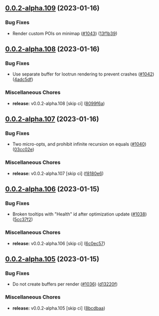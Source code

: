 ## [0.0.2-alpha.109](https://github.com/Wynntils/Artemis/compare/v0.0.2-alpha.108...v0.0.2-alpha.109) (2023-01-16)


### Bug Fixes

* Render custom POIs on minimap ([#1043](https://github.com/Wynntils/Artemis/issues/1043)) ([13f1b39](https://github.com/Wynntils/Artemis/commit/13f1b39f35c5e7f7be142ebd954e3a19245beaa1))

## [0.0.2-alpha.108](https://github.com/Wynntils/Artemis/compare/v0.0.2-alpha.107...v0.0.2-alpha.108) (2023-01-16)


### Bug Fixes

* Use separate buffer for lootrun rendering to prevent crashes ([#1042](https://github.com/Wynntils/Artemis/issues/1042)) ([4adc5df](https://github.com/Wynntils/Artemis/commit/4adc5dfd11fa8c573b18ad501cc878f6da9a93c2))


### Miscellaneous Chores

* **release:** v0.0.2-alpha.108 [skip ci] ([8099f6a](https://github.com/Wynntils/Artemis/commit/8099f6a1488b5e1ecaa919b85e9e285e6ac93101))

## [0.0.2-alpha.107](https://github.com/Wynntils/Artemis/compare/v0.0.2-alpha.106...v0.0.2-alpha.107) (2023-01-16)


### Bug Fixes

* Two micro-opts, and prohibit infinite recursion on equals ([#1040](https://github.com/Wynntils/Artemis/issues/1040)) ([03cc02e](https://github.com/Wynntils/Artemis/commit/03cc02e5fc4db67145e71099aeebbb2681e996b5))


### Miscellaneous Chores

* **release:** v0.0.2-alpha.107 [skip ci] ([f8180e6](https://github.com/Wynntils/Artemis/commit/f8180e64dd1917c333ff88934362ad83438ffe78))

## [0.0.2-alpha.106](https://github.com/Wynntils/Artemis/compare/v0.0.2-alpha.105...v0.0.2-alpha.106) (2023-01-15)


### Bug Fixes

* Broken tooltips with "Health" id after optimization update ([#1038](https://github.com/Wynntils/Artemis/issues/1038)) ([5cc37f2](https://github.com/Wynntils/Artemis/commit/5cc37f20a5f271149e4cbae1e87f085067a22738))


### Miscellaneous Chores

* **release:** v0.0.2-alpha.106 [skip ci] ([6c0ec57](https://github.com/Wynntils/Artemis/commit/6c0ec57010b6951e5b11601c0c16217624cd146d))

## [0.0.2-alpha.105](https://github.com/Wynntils/Artemis/compare/v0.0.2-alpha.104...v0.0.2-alpha.105) (2023-01-15)


### Bug Fixes

* Do not create buffers per render ([#1036](https://github.com/Wynntils/Artemis/issues/1036)) ([d13220f](https://github.com/Wynntils/Artemis/commit/d13220fcd747eada5a8ef920737ba83f254df8e2))


### Miscellaneous Chores

* **release:** v0.0.2-alpha.105 [skip ci] ([8bcdbaa](https://github.com/Wynntils/Artemis/commit/8bcdbaa5903eb4d3f79571f0dcfd91fa3cfc3a0f))

